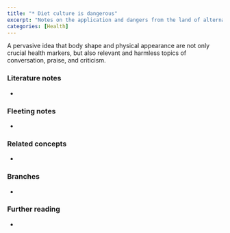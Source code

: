 ```yaml
---
title: "* Diet culture is dangerous"
excerpt: "Notes on the application and dangers from the land of alternative facts"
categories: [Health]
---
```

A pervasive idea that body shape and physical appearance are not only crucial health markers, but also relevant and harmless topics of conversation, praise, and criticism.


### Literature notes
- 

### Fleeting notes
- 

### Related concepts
- 

### Branches
- 

### Further reading
- 